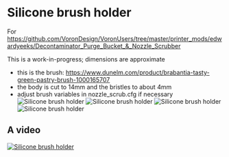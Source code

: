 # Silicone brush holder

For https://github.com/VoronDesign/VoronUsers/tree/master/printer_mods/edwardyeeks/Decontaminator_Purge_Bucket_&_Nozzle_Scrubber

This is a work-in-progress; dimensions are approximate

- this is the brush: https://www.dunelm.com/product/brabantia-tasty-green-pastry-brush-1000165707
- the body is cut to 14mm and the bristles to about 4mm
- adjust brush variables in nozzle_scrub.cfg if necessary
![Silicone brush holder](./Images/silicone_brush_holder_05.png "Silicone brush holder")
![Silicone brush holder](./Images/silicone_brush_holder_01.jpg "Silicone brush holder")
![Silicone brush holder](./Images/silicone_brush_holder_02.png "Silicone brush holder")
![Silicone brush holder](./Images/silicone_brush_holder_03.jpg "Silicone brush holder")

## A video
[![Silicone brush holder](./Images/silicone_brush_holder_06.jpg)](https://www.youtube.com/watch?v=X0o17m9FSyQ)
